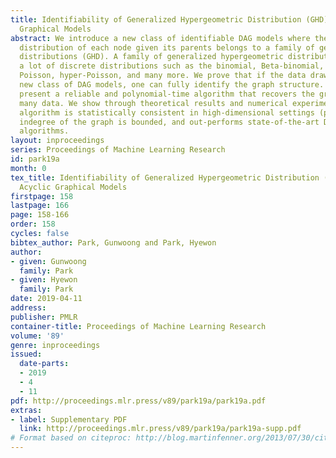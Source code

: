 ```yaml
---
title: Identifiability of Generalized Hypergeometric Distribution (GHD) Directed Acyclic
  Graphical Models
abstract: We introduce a new class of identifiable DAG models where the conditional
  distribution of each node given its parents belongs to a family of generalized hypergeometric
  distributions (GHD). A family of generalized hypergeometric distributions includes
  a lot of discrete distributions such as the binomial, Beta-binomial, negative binomial,
  Poisson, hyper-Poisson, and many more. We prove that if the data drawn from the
  new class of DAG models, one can fully identify the graph structure. We further
  present a reliable and polynomial-time algorithm that recovers the graph from finitely
  many data. We show through theoretical results and numerical experiments that our
  algorithm is statistically consistent in high-dimensional settings (p >n) if the
  indegree of the graph is bounded, and out-performs state-of-the-art DAG learning
  algorithms.
layout: inproceedings
series: Proceedings of Machine Learning Research
id: park19a
month: 0
tex_title: Identifiability of Generalized Hypergeometric Distribution (GHD) Directed
  Acyclic Graphical Models
firstpage: 158
lastpage: 166
page: 158-166
order: 158
cycles: false
bibtex_author: Park, Gunwoong and Park, Hyewon
author:
- given: Gunwoong
  family: Park
- given: Hyewon
  family: Park
date: 2019-04-11
address: 
publisher: PMLR
container-title: Proceedings of Machine Learning Research
volume: '89'
genre: inproceedings
issued:
  date-parts:
  - 2019
  - 4
  - 11
pdf: http://proceedings.mlr.press/v89/park19a/park19a.pdf
extras:
- label: Supplementary PDF
  link: http://proceedings.mlr.press/v89/park19a/park19a-supp.pdf
# Format based on citeproc: http://blog.martinfenner.org/2013/07/30/citeproc-yaml-for-bibliographies/
---
```


